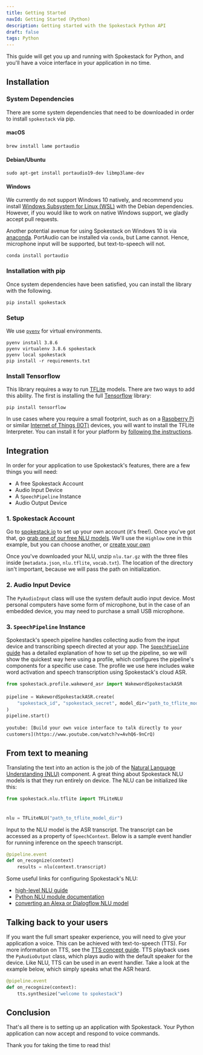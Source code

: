 ```yaml
---
title: Getting Started
navId: Getting Started (Python)
description: Getting started with the Spokestack Python API
draft: false
tags: Python
---
```


<img src="../../assets/docs/python-getting-started.png" style="display:none"/>

This guide will get you up and running with Spokestack for Python, and you'll have a voice interface in your application in no time.

## Installation

### System Dependencies

There are some system dependencies that need to be downloaded in order to install `spokestack` via pip.

#### macOS

```shell
brew install lame portaudio
```

#### Debian/Ubuntu

```shell
sudo apt-get install portaudio19-dev libmp3lame-dev
```

#### Windows

We currently do not support Windows 10 natively, and recommend you install [Windows Subsystem for Linux (WSL)](https://docs.microsoft.com/en-us/windows/wsl/install-win10) with the Debian dependencies. However, if you would like to work on native Windows support, we gladly accept pull requests.

Another potential avenue for using Spokestack on Windows 10 is via [anaconda](https://www.anaconda.com/). PortAudio can be installed via `conda`, but Lame cannot. Hence, microphone input will be supported, but text-to-speech will not.

```shell
conda install portaudio
```

### Installation with pip

Once system dependencies have been satisfied, you can install the library with the following.

```shell
pip install spokestack
```

### Setup

We use [`pyenv`](https://github.com/pyenv/pyenv) for virtual environments.

```shell
pyenv install 3.8.6
pyenv virtualenv 3.8.6 spokestack
pyenv local spokestack
pip install -r requirements.txt
```

### Install Tensorflow

This library requires a way to run [TFLite](https://www.tensorflow.org/lite) models. There are two ways to add this ability. The first is installing the full [Tensorflow](https://www.tensorflow.org/) library:

```shell
pip install tensorflow
```

In use cases where you require a small footprint, such as on a [Raspberry Pi](https://www.raspberrypi.org/) or similar [Internet of Things (IOT)](https://en.wikipedia.org/wiki/Internet_of_things) devices, you will want to install the TFLite Interpreter. You can install it for your platform by [following the instructions](https://www.tensorflow.org/lite/guide/python#install_just_the_tensorflow_lite_interpreter).

## Integration

In order for your application to use Spokestack's features, there are a few things you will need:

- A free Spokestack Account
- Audio Input Device
- A `SpeechPipeline` Instance
- Audio Output Device

### 1. Spokestack Account

Go to [spokestack.io](/create) to set up your own account (it's free!). Once you've got that, go [grab one of our free NLU models](/account/services/nlu). We'll use the `Highlow` one in this example, but you can choose another, or [create your own](/docs/integrations/export)

Once you've downloaded your NLU, unzip `nlu.tar.gz` with the three files inside (`metadata.json`, `nlu.tflite`, `vocab.txt`). The location of the directory isn't important, because we will pass the path on initialization.

### 2. Audio Input Device

The `PyAudioInput` class will use the system default audio input device. Most personal computers have some form of microphone, but in the case of an embedded device, you may need to purchase a small USB microphone.

### 3. `SpeechPipeline` Instance

Spokestack's speech pipeline handles collecting audio from the input device and transcribing speech directed at your app. The [`SpeechPipeline` guide](speech-pipeline) has a detailed explanation of how to set up the pipeline, so we will show the quickest way here using a profile, which configures the pipeline's components for a specific use case. The profile we use here includes wake word activation and speech transcription using Spokestack's cloud ASR.

```python
from spokestack.profile.wakeword_asr import WakewordSpokestackASR

pipeline = WakewordSpokestackASR.create(
    "spokestack_id", "spokestack_secret", model_dir="path_to_tflite_model_dir"
)
pipeline.start()
```

`youtube: [Build your own voice interface to talk directly to your customers](https://www.youtube.com/watch?v=AvhQ6-9nCrQ)`

## From text to meaning

Translating the text into an action is the job of the [Natural Language Understanding (NLU)](/docs/concepts/nlu) component. A great thing about Spokestack NLU models is that they run entirely on device. The NLU can be initialized like this:

```python
from spokestack.nlu.tflite import TFLiteNLU


nlu = TFLiteNLU("path_to_tflite_model_dir")
```

Input to the NLU model is the ASR transcript. The transcript can be accessed as a property of `SpeechContext`. Below is a sample event handler for running inference on the speech transcript.

```python
@pipeline.event
def on_recognize(context)
    results = nlu(context.transcript)
```

Some useful links for configuring Spokestack's NLU:

- [high-level NLU guide](/docs/concepts/nlu)
- [Python NLU module documentation](nlu)
- [converting an Alexa or Dialogflow NLU model](/docs/integrations/export)

## Talking back to your users

If you want the full smart speaker experience, you will need to give your application a voice. This can be achieved with text-to-speech (TTS). For more information on TTS, see the [TTS concept guide](/docs/concepts/tts). TTS playback uses the `PyAudioOutput` class, which plays audio with the default speaker for the device. Like NLU, TTS can be used in an event handler. Take a look at the example below, which simply speaks what the ASR heard.

```python
@pipeline.event
def on_recognize(context):
    tts.synthesize("welcome to spokestack")
```

## Conclusion

That's all there is to setting up an application with Spokestack. Your Python application can now accept and respond to voice commands.

Thank you for taking the time to read this!
